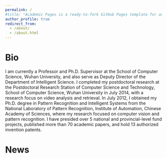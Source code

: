 ```yaml
---
permalink: /
#title: "Academic Pages is a ready-to-fork GitHub Pages template for academic personal websites"
author_profile: true
redirect_from: 
  - /about/
  - /about.html
---
```


Bio
==
I am currently a Professor and Ph.D. Supervisor at the School of Computer Science, Wuhan University, and also serve as Deputy Director of the Department of Intelligent Science. I completed my postdoctoral research at the Postdoctoral Research Station of Computer Science and Technology, School of Computer Science, Wuhan University in July 2014, with a research focus on video analysis and retrieval. In July 2012, I obtained my Ph.D. degree in Pattern Recognition and Intelligent Systems from the National Laboratory of Pattern Recognition, Institute of Automation, Chinese Academy of Sciences, where my research focused on computer vision and pattern recognition. I have presided over 5 national and provincial-level fund projects, published more than 70 academic papers, and hold 13 authorized invention patents.

News
==


